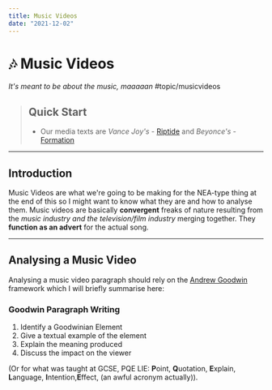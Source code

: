 ```yaml
---
title: Music Videos
date: "2021-12-02"
---
```

# 🎶 Music Videos
*It's meant to be about the music, maaaaan*
#topic/musicvideos 

> ## Quick Start
>  - Our media texts are *Vance Joy's* -  [Riptide](Riptide) and *Beyonce's* - [Formation](Formation)
---
## Introduction
Music Videos are what we're going to be making for the NEA-type thing at the end of this so I might want to know what they are and how to analyse them. Music videos are basically **convergent** freaks of nature resulting from the *music industry and the television/film industry* merging together. They **function as an advert** for the actual song.

---

## Analysing a Music Video
Analysing a music video paragraph should rely on the [Andrew Goodwin](Andrew%20Goodwin) framework which I will briefly summarise here:

### Goodwin Paragraph Writing
1. Identify a Goodwinian Element
2. Give a textual example of the element
3. Explain the meaning produced
4. Discuss the impact on the viewer

(Or for what was taught at GCSE, PQE LIE: **P**oint, **Q**uotation, **E**xplain, **L**anguage, **I**ntention,**E**ffect, (an awful acronym actually)).